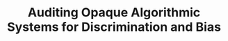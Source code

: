 ---
name: Stuart Geiger
email: sgeiger@ucsd.edu
photo: https://datascience.ucsd.edu/wp-content/uploads/2022/09/Stuart-Geiger-1.jpg
website: https://stuartgeiger.com
domain: A14
title: Auditing Opaque Algorithmic Systems for Discrimination and Bias
bio: "I’m an social scientist with a background in the humanities, especially history and philosophy of science and technology, but I have enough expertise in computer science and data science to make trouble. I believe that data science systems should be fair, transparent, and accountable to the public, but that most are currently not. A lot of my research is in content moderation NLP systems for user-generated content, especially Wikipedia, where I formerly worked on their ML models and systems. "
description: "This group is for students interested in empirically investigating the outputs of real-world algorithmic systems for bias, discrimination, and other social issues --- particularly those where the code and/or training data are not publicly available. Do facial recognition classifiers work equally well on all kinds of faces? Does a job candidate's demographics impact which jobs they are recommended on a job search site? When you ask a generative image model to create images of a data scientist, what is the distribution by demographics?
<br>
We will study classic audits of non-algorithmic decision systems (e.g. equal opportunity hiring investigations in the 1970s) and contemporary audits of real-world ML/AI systems. We will learn various approaches to investigate such opaque systems, including auditing via synthetic training datasets, user reports, API scraping, fake/sockpuppet accounts, and headless browsers (where you programmatically control a web browser). We will also learn and discuss the legal and ethical issues around this kind of auditing, particularly around violating a platform's terms and conditions, which are complex. All students must take and pass the UCSD/CITI IRB Human Subject Protection Training online course (Social and Behavioral Basic) by week 3 of Fall, as well as submit their proposed Winter projects to the UCSD Institutional Review Board for legal and ethical review. For a selection of readings on this topic, see a past syllabus for a related graduate course: <a href='https://auditlab.stuartgeiger.com'>https://auditlab.stuartgeiger.com</a>"
summer: "Most important: identify potential algorithmic systems to audit for discrimination
<br>
Must take CITI IRB course by week 3 of Fall, about 2-3 hours, so get it done early if you can. Register at <a href='https://citiprogram.org'>https://citiprogram.org</a> (video of me registering, because the options are complex: <a href='https://www.youtube.com/watch?v=hOAgfK93QXg'>https://www.youtube.com/watch?v=hOAgfK93QXg</a>)
<br>
Our main textbooks that give overviews of this work, with examples of audits and methods: 
<ul><li>Auditing Algorithms by Metaxa et al (UCSD VPN required: <a href='https://www.nowpublishers.com/article/Details/HCI-083'>https://www.nowpublishers.com/article/Details/HCI-083</a>)</li>
<li>Fairness & Machine Learning by Barocas et al, especially Chapters 6+7 (<a href='https://fairmlbook.org/'>https://fairmlbook.org/</a>) </li>
</ul>

Other readings and examples: https://auditlab.stuartgeiger.com"
oldstudent: https://brianjhuang.github.io/CryptoWho/
prerequisites: None
time: Monday 12-1PM, In-Person 📍 HDSI 138
style: I will be the only point of contact. Students will be expected to propose their own project auditing an existing algorithmic system of their own choosing, collect data through methods like headless browsers, and analyze data. I will help with ideas and details. 
seats: 4
tag: Causal Inference and Fairness
---